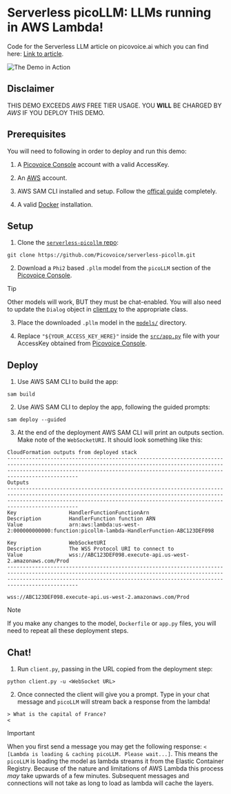 # Serverless picoLLM: LLMs running in AWS Lambda!

Code for the Serverless LLM article on picovoice.ai which you can find here: [Link to article](https://picovoice.ai/blog/picollm-on-lambda/).

![The Demo in Action](resources/serverless-picollm-small.gif)

## Disclaimer

THIS DEMO EXCEEDS *AWS* FREE TIER USAGE.
YOU **WILL** BE CHARGED BY *AWS* IF YOU DEPLOY THIS DEMO.

## Prerequisites

You will need to following in order to deploy and run this demo:

1. A [Picovoice Console](https://console.picovoice.ai/) account with a valid AccessKey.

2. An [AWS](https://aws.amazon.com/) account.

3. AWS SAM CLI installed and setup. Follow the [offical guide](https://docs.aws.amazon.com/serverless-application-model/latest/developerguide/install-sam-cli.html) completely.

4. A valid [Docker](https://docs.docker.com/get-docker/) installation.

## Setup

1. Clone the [`serverless-picollm` repo](https://github.com/Picovoice/serverless-picollm):

```console
git clone https://github.com/Picovoice/serverless-picollm.git
```

2. Download a `Phi2` based `.pllm` model from the `picoLLM` section of the [Picovoice Console](https://console.picovoice.ai/picollm).

> [!TIP]
> Other models will work, BUT they must be chat-enabled.
> You will also need to update the `Dialog` object in [client.py](client.py) to the appropriate class.

3. Place the downloaded `.pllm` model in the [`models/`](models/) directory.

4. Replace `"${YOUR_ACCESS_KEY_HERE}"` inside the [`src/app.py`](src/app.py) file with your AccessKey obtained from [Picovoice Console](https://console.picovoice.ai/).

## Deploy

1. Use AWS SAM CLI to build the app:

```console
sam build
```

2. Use AWS SAM CLI to deploy the app, following the guided prompts:

```console
sam deploy --guided
```

3. At the end of the deployment AWS SAM CLI will print an outputs section. Make note of the `WebSocketURI`. It should look something like this:

```
CloudFormation outputs from deployed stack
-----------------------------------------------------------------------------------------------------------------------------------------------------------------------------------------------------------------------------------------
Outputs
-----------------------------------------------------------------------------------------------------------------------------------------------------------------------------------------------------------------------------------------
Key                 HandlerFunctionFunctionArn
Description         HandlerFunction function ARN
Value               arn:aws:lambda:us-west-2:000000000000:function:picollm-lambda-HandlerFunction-ABC123DEF098

Key                 WebSocketURI
Description         The WSS Protocol URI to connect to
Value               wss://ABC123DEF098.execute-api.us-west-2.amazonaws.com/Prod
-----------------------------------------------------------------------------------------------------------------------------------------------------------------------------------------------------------------------------------------
```

```
wss://ABC123DEF098.execute-api.us-west-2.amazonaws.com/Prod
```
> [!NOTE]
> If you make any changes to the model, `Dockerfile` or `app.py` files, you will need to repeat all these deployment steps.

## Chat!

1. Run `client.py`, passing in the URL copied from the deployment step:

```console
python client.py -u <WebSocket URL>
```

2. Once connected the client will give you a prompt. Type in your chat message and `picoLLM` will stream back a response from the lambda!

```
> What is the capital of France?
<
```

> [!IMPORTANT]
> When you first send a message you may get the following response: `< [Lambda is loading & caching picoLLM. Please wait...]`.
> This means the `picoLLM` is loading the model as lambda streams it from the Elastic Container Registry.
> Because of the nature and limitations of AWS Lambda this process *may* take upwards of a few minutes.
> Subsequent messages and connections will not take as long to load as lambda will cache the layers.
